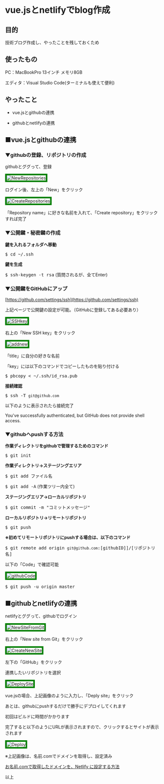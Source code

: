 # vue.jsとnetlifyでblog作成

## 目的

技術ブログ作成し、やったことを残しておくため

## 使ったもの

PC：MacBookPro 13インチ メモリ8GB

エディタ：Visual Studio Code(ターミナルも使えて便利)

## やったこと

- vue.jsとgithubの連携

- githubとnetlifyの連携

## ■vue.jsとgithubの連携

### ▼githubの登録、リポジトリの作成

githubとググって、登録

![NewRepositories](./img/20200922/NewRepositories.png)

ログイン後、左上の「New」をクリック

![CreateRepositories](./img/20200922/CreateRepositories.png)

「Repository name」に好きな名前を入れて、「Create repository」をクリックすれば完了

### ▼公開鍵・秘密鍵の作成

**鍵を入れるフォルダへ移動**

<kbd>$ cd ~/.ssh</kbd>

**鍵を生成**

<kbd>$ ssh-keygen -t rsa</kbd> (質問されるが、全てEnter)

### ▼公開鍵をGitHubにアップ

[https://github.com/settings/ssh](https://github.com/settings/ssh)

上記ページで公開鍵の設定が可能。（GitHubに登録してある必要あり）

![SSHkey](./img/20200922/SSHkey.png)

右上の「New SSH key」をクリック

![addnew](./img/20200922/addnew.png)

「title」に自分の好きな名前

「key」には以下のコマンドでコピーしたものを貼り付ける

<kbd>$ pbcopy &lt; ~/.ssh/id_rsa.pub</kbd>

**接続確認**

<kbd>$ ssh -T `git@github.com`</kbd>

以下のように表示されたら接続完了

You've successfully authenticated, but GitHub does not provide shell access.

### ▼githubへpushする方法

**作業ディレクトリをgithubで管理するためのコマンド**

<kbd>$ git init</kbd>

**作業ディレクトリ→ステージングエリア**

<kbd>$ git add ファイル名</kbd>

<kbd>$ git add -A</kbd> (作業ツリー内全て)

**ステージングエリア→ローカルリポジトリ**

<kbd>$ git commit -m "コミットメッセージ"</kbd>

**ローカルリポジトリ→リモートリポジトリ**

<kbd>$ git push</kbd>

**※初めてリモートリポジトリにpushする場合は、以下のコマンド**

<kbd>$ git remote add origin `git@github.com`:[githubID]]/[リポジトリ名]</kbd>

以下の「Code」で確認可能

![githubCode](./img/20200922/githubCode.png)

<kbd>$ git push -u origin master</kbd>

## ■githubとnetlifyの連携

netlifyとググって、githubでログイン

![NewSiteFromGit](./img/20200922/NewSiteFromGit.png)

右上の「New site from Git」をクリック

![CreateNewSite](./img/20200922/CreateNewSite.png)

左下の「GitHub」をクリック

連携したいリポジトリを選択

![DeploySite](./img/20200922/DeploySite.png)

vue.jsの場合、上記画像のように入力し、「Deply site」をクリック

あとは、githubにpushするだけで勝手にデプロイしてくれます

初回はビルドに時間がかかります

完了すると以下のようにURLが表示されますので、クリックするとサイトが表示されます

![Deploy](./img/20200922/Deploy.png)

※上記画像は、名前.comでドメインを取得し、設定済み

[お名前.comで取得したドメインを、Netlify に設定する方法](https://note.com/koushikagawa/n/n407cde93bdca)

以上

<style>
img {
    border: 5px solid green;
    max-width: 100%;
}
</style>